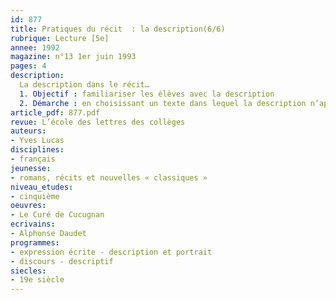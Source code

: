```yaml
---
id: 877
title: Pratiques du récit  : la description(6/6)
rubrique: Lecture [5e]
annee: 1992
magazine: n°13 1er juin 1993
pages: 4
description: 
  La description dans le récit…
  1. Objectif : familiariser les élèves avec la description
  2. Démarche : en choisissant un texte dans lequel la description n’apparaît pas comme la copie fidèle de la réalité, mais reflète le point de vue du narrateur : « Le Curé de Cucugnan », d’Alphonse Daudet
article_pdf: 877.pdf
revue: L’école des lettres des collèges
auteurs:
- Yves Lucas
disciplines:
- français
jeunesse:
- romans, récits et nouvelles « classiques »
niveau_etudes:
- cinquième
oeuvres:
- Le Curé de Cucugnan
ecrivains:
- Alphonse Daudet
programmes:
- expression écrite - description et portrait
- discours - descriptif
siecles:
- 19e siècle
---
```

